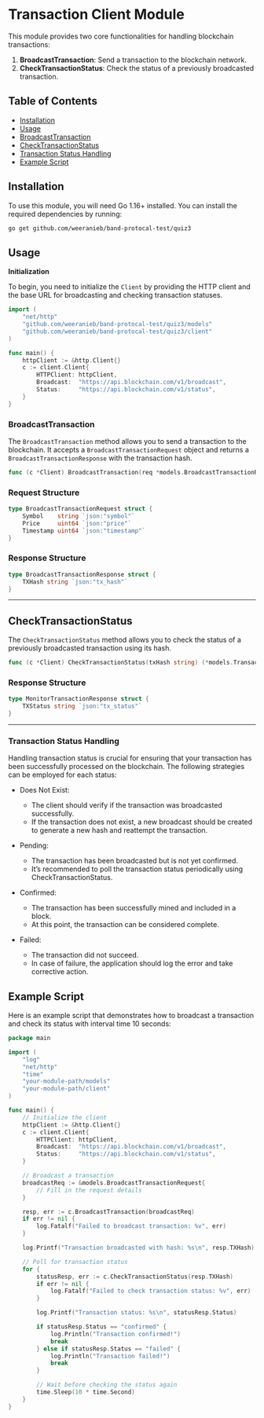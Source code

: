 # Transaction Client Module

This module provides two core functionalities for handling blockchain transactions:

1. **BroadcastTransaction**: Send a transaction to the blockchain network.
2. **CheckTransactionStatus**: Check the status of a previously broadcasted transaction.
<!-- 3. **MonitorTransaction**: Continuously monitor until the status is marked as complete. -->

## Table of Contents

- [Installation](#installation)
- [Usage](#usage)
- [BroadcastTransaction](#broadcasttransaction)
- [CheckTransactionStatus](#checktransactionstatus)
- [Transaction Status Handling](#transaction-status-handling)
- [Example Script](#example-script)

## Installation

To use this module, you will need Go 1.16+ installed. You can install the required dependencies by running:

```bash
go get github.com/weeranieb/band-protocal-test/quiz3

```

## Usage

**Initialization**

To begin, you need to initialize the `Client` by providing the HTTP client and the base URL for broadcasting and checking transaction statuses.

```go
import (
    "net/http"
    "github.com/weeranieb/band-protocal-test/quiz3/models"
    "github.com/weeranieb/band-protocal-test/quiz3/client"
)

func main() {
    httpClient := &http.Client{}
    c := client.Client{
        HTTPClient: httpClient,
        Broadcast:  "https://api.blockchain.com/v1/broadcast",
        Status:     "https://api.blockchain.com/v1/status",
    }
}
```

### BroadcastTransaction

The `BroadcastTransaction` method allows you to send a transaction to the blockchain. It accepts a `BroadcastTransactionRequest` object and returns a `BroadcastTransactionResponse` with the transaction hash.

```go
func (c *Client) BroadcastTransaction(req *models.BroadcastTransactionRequest) (*models.BroadcastTransactionResponse, error)
```

### Request Structure

```go
type BroadcastTransactionRequest struct {
	Symbol    string `json:"symbol"`
	Price     uint64 `json:"price"`
	Timestamp uint64 `json:"timestamp"`
}
```

### Response Structure

```go
type BroadcastTransactionResponse struct {
	TXHash string `json:"tx_hash"`
}
```

---

## CheckTransactionStatus

The `CheckTransactionStatus` method allows you to check the status of a previously broadcasted transaction using its hash.

```go
func (c *Client) CheckTransactionStatus(txHash string) (*models.TransactionStatusResponse, error)
```

### Response Structure

```go
type MonitorTransactionResponse struct {
	TXStatus string `json:"tx_status"`
}
```

---

### Transaction Status Handling

Handling transaction status is crucial for ensuring that your transaction has been successfully processed on the blockchain. The following strategies can be employed for each status:

- Does Not Exist:

  - The client should verify if the transaction was broadcasted successfully.
  - If the transaction does not exist, a new broadcast should be created to generate a new hash and reattempt the transaction.

- Pending:

  - The transaction has been broadcasted but is not yet confirmed.
  - It’s recommended to poll the transaction status periodically using CheckTransactionStatus.

- Confirmed:

  - The transaction has been successfully mined and included in a block.
  - At this point, the transaction can be considered complete.

- Failed:
  - The transaction did not succeed.
  - In case of failure, the application should log the error and take corrective action.

## Example Script

Here is an example script that demonstrates how to broadcast a transaction and check its status with interval time 10 seconds:

```go
package main

import (
    "log"
    "net/http"
    "time"
    "your-module-path/models"
    "your-module-path/client"
)

func main() {
    // Initialize the client
    httpClient := &http.Client{}
    c := client.Client{
        HTTPClient: httpClient,
        Broadcast:  "https://api.blockchain.com/v1/broadcast",
        Status:     "https://api.blockchain.com/v1/status",
    }

    // Broadcast a transaction
    broadcastReq := &models.BroadcastTransactionRequest{
        // Fill in the request details
    }

    resp, err := c.BroadcastTransaction(broadcastReq)
    if err != nil {
        log.Fatalf("Failed to broadcast transaction: %v", err)
    }

    log.Printf("Transaction broadcasted with hash: %s\n", resp.TXHash)

    // Poll for transaction status
    for {
        statusResp, err := c.CheckTransactionStatus(resp.TXHash)
        if err != nil {
            log.Fatalf("Failed to check transaction status: %v", err)
        }

        log.Printf("Transaction status: %s\n", statusResp.Status)

        if statusResp.Status == "confirmed" {
            log.Println("Transaction confirmed!")
            break
        } else if statusResp.Status == "failed" {
            log.Println("Transaction failed!")
            break
        }

        // Wait before checking the status again
        time.Sleep(10 * time.Second)
    }
}
```
